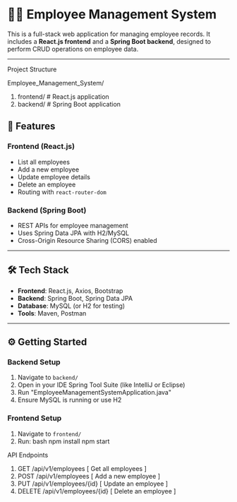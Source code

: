 # 🧑‍💼 Employee Management System

This is a full-stack web application for managing employee records. It includes a 
**React.js frontend** and a **Spring Boot backend**, designed to perform CRUD operations on employee data.

---
Project Structure

Employee_Management_System/
1. frontend/ # React.js application
2. backend/ # Spring Boot application

## 🚀 Features

### Frontend (React.js)
- List all employees
- Add a new employee
- Update employee details
- Delete an employee
- Routing with `react-router-dom`

### Backend (Spring Boot)
- REST APIs for employee management
- Uses Spring Data JPA with H2/MySQL
- Cross-Origin Resource Sharing (CORS) enabled

---

## 🛠 Tech Stack

- **Frontend**: React.js, Axios, Bootstrap
- **Backend**: Spring Boot, Spring Data JPA
- **Database**: MySQL (or H2 for testing)
- **Tools**: Maven, Postman

---

## ⚙️ Getting Started

### Backend Setup

1. Navigate to `backend/`
2. Open in your IDE Spring Tool Suite (like IntelliJ or Eclipse)
3. Run "EmployeeManagementSystemApplication.java"
4. Ensure MySQL is running or use H2

### Frontend Setup

1. Navigate to `frontend/`
2. Run:
bash
npm install
npm start

API Endpoints


1. GET	         /api/v1/employees          [  Get all employees  ]
2. POST	       /api/v1/employees           	[  Add a new employee ]
3. PUT       	 /api/v1/employees/{id}	      [  Update an employee ]
4. DELETE     	/api/v1/employees/{id}  	  [  Delete an employee ]


